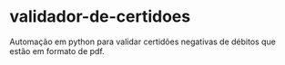 # validador-de-certidoes
Automação em python para validar certidões negativas de débitos que estão em formato de pdf.
